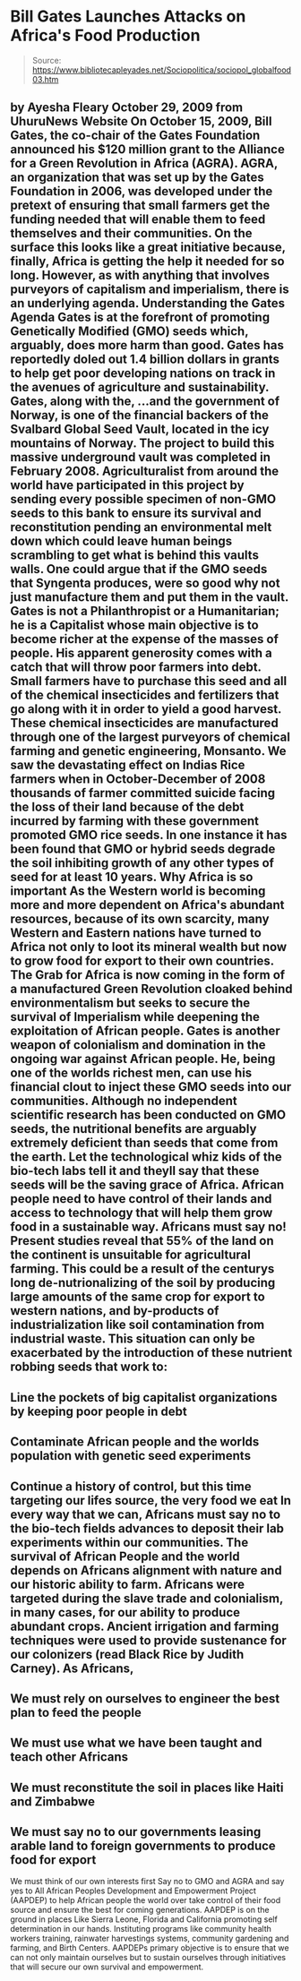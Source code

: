 # Bill Gates Launches Attacks on Africa's Food Production

> Source: https://www.bibliotecapleyades.net/Sociopolitica/sociopol_globalfood03.htm

by Ayesha Fleary
October 29, 2009
from
UhuruNews Website
On October 15, 2009, Bill Gates, the co-chair of the Gates Foundation
announced his $120 million grant to the Alliance for a Green Revolution
in Africa (AGRA).
AGRA, an organization that was set up by the
Gates Foundation in 2006, was developed under the pretext of ensuring that
small farmers get the funding needed that will enable them to feed
themselves and their communities. On the surface this looks like a great
initiative because, finally, Africa is getting the help it needed for so
long.
However, as with anything that involves
purveyors of capitalism and imperialism, there is an underlying agenda.
Understanding the
Gates Agenda
Gates is at the forefront of promoting
Genetically Modified (GMO) seeds which,
arguably, does more harm than good.
Gates has reportedly doled out 1.4 billion
dollars in grants to help get poor developing nations on track in the
avenues of agriculture and sustainability. Gates, along with the,
...and the government of Norway, is one of the
financial backers of the
Svalbard Global Seed Vault, located in the
icy mountains of Norway.
The project to build this massive underground
vault was completed in February 2008.
Agriculturalist from around the world have
participated in this project by sending every possible specimen of non-GMO
seeds to this bank to ensure its survival and reconstitution pending an
environmental melt down which could leave human beings scrambling to get
what is behind this vaults walls.
One could argue that if the GMO seeds that
Syngenta produces, were so good why not just manufacture them and put them
in the vault.
Gates is not a Philanthropist or a Humanitarian; he is a
Capitalist whose main objective is to become richer at the expense of
the masses of people. His apparent generosity comes with a catch that
will throw poor farmers into debt. Small farmers have to purchase this seed
and all of the chemical insecticides and fertilizers that go along with it
in order to yield a good harvest.
These chemical insecticides are manufactured
through one of the largest purveyors of chemical farming and genetic
engineering,
Monsanto.
We saw the devastating effect on Indias Rice farmers when in
October-December of 2008 thousands of farmer committed suicide facing the
loss of their land because of the debt incurred by farming with these
government promoted GMO rice seeds.
In one instance it has been found that GMO or hybrid seeds degrade the soil
inhibiting growth of any other types of seed for at least 10 years.
Why Africa is so important
As the Western world is becoming more and more dependent on Africa's
abundant resources, because of its own scarcity, many Western and Eastern
nations have turned to Africa not only to loot its mineral wealth but now to
grow food for export to their own countries.
The Grab for Africa is now coming in the
form of a manufactured Green Revolution cloaked behind environmentalism
but seeks to secure the survival of Imperialism while deepening the
exploitation of African people.
Gates is another weapon of colonialism and
domination in the ongoing war against African people.
He, being one of the worlds richest men, can
use his financial clout to inject these GMO seeds into our communities.
Although no independent scientific research has been conducted on GMO seeds,
the nutritional benefits are arguably extremely deficient than seeds that
come from the earth.
Let the technological whiz kids of the bio-tech
labs tell it and theyll say that these seeds will be the saving grace of
Africa.
African people need to have control of their lands and access to technology
that will help them grow food in a sustainable way.
Africans must say no!
Present studies reveal that 55% of the land on the continent is unsuitable
for agricultural farming. This could be a result of the centurys long de-nutrionalizing
of the soil by producing large amounts of the same crop for export to
western nations, and by-products of industrialization like soil
contamination from industrial waste.
This situation can only be exacerbated by the
introduction of these nutrient robbing seeds that work to:
-
Line the pockets of big capitalist
organizations by keeping poor people in debt
-
Contaminate African people and the
worlds population with genetic seed experiments
-
Continue a history of control, but this
time targeting our lifes source, the very food we eat
In every way that we can, Africans must say no
to the bio-tech fields advances to deposit their lab experiments within our
communities.
The survival of African People and the world
depends on Africans alignment with nature and our historic ability to farm.
Africans were targeted during the slave trade and colonialism, in many
cases, for our ability to produce abundant crops.
Ancient irrigation and farming techniques were
used to provide sustenance for our colonizers (read
Black Rice by Judith Carney).
As Africans,
-
We must rely on ourselves to engineer
the best plan to feed the people
-
We must use what we have been taught and
teach other Africans
-
We must reconstitute the soil in places
like Haiti and Zimbabwe
-
We must say no to our governments
leasing arable land to foreign governments to produce food for
export
-
We must think of our own interests first
Say no to
GMO and
AGRA and say yes to All African Peoples
Development and Empowerment Project (AAPDEP)
to help African people the world over take control of their food source and
ensure the best for coming generations.
AAPDEP is on the ground in places Like Sierra
Leone, Florida and California promoting self determination in our hands.
Instituting programs like community health workers training, rainwater
harvestings systems, community gardening and farming, and Birth Centers.
AAPDEPs primary objective is to ensure that
we can not only maintain ourselves but to sustain ourselves through
initiatives that will secure our own survival and empowerment.
